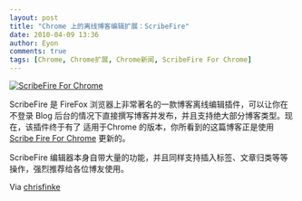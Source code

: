 ```yaml
---
layout: post
title: "Chrome 上的离线博客编辑扩展：ScribeFire"
date: 2010-04-09 13:36
author: Eyon
comments: true
tags: [Chrome, Chrome扩展, Chrome新闻, ScribeFire For Chrome]
---
```

<a href="http://img.chromi.org/2010/04/ScribeFire-For-Chrome.png">![](http://img.chromi.org/2010/04/ScribeFire-For-Chrome-550x429.png "ScribeFire For Chrome")</a>

ScribeFire 是 FireFox 浏览器上非常著名的一款博客离线编辑插件，可以让你在不登录 Blog 后台的情况下直接撰写博客并发布，并且支持绝大部分博客类型。现在，该插件终于有了 适用于Chrome 的版本，你所看到的这篇博客正是使用 [Scribe Fire For Chrome](http://code.google.com/p/scribefire-chrome/downloads/detail?name=scribefire-0.1.0.0.crx&amp;can=2&amp;q=#makechanges) 更新的。

ScribeFire 编辑器本身自带大量的功能，并且同样支持插入标签、文章归类等等操作，强烈推荐给各位博友使用。

Via [chrisfinke](http://www.chrisfinke.com/2010/04/08/scribefire-for-google-chrome/)
